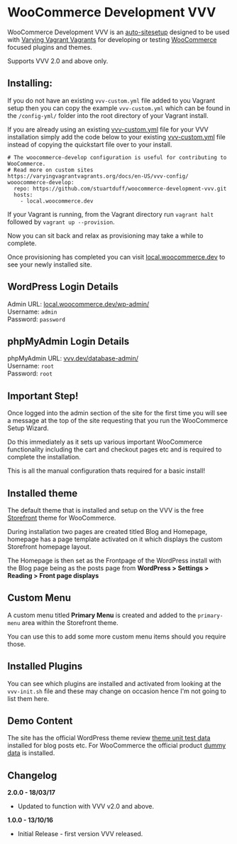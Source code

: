 # WooCommerce Development VVV

WooCommerce Development VVV is an [auto-sitesetup](https://github.com/Varying-Vagrant-Vagrants/VVV/wiki/Auto-site-Setup) designed to be used with [Varying Vagrant Vagrants](https://github.com/Varying-Vagrant-Vagrants/VVV) for developing or testing [WooCommerce](https://woocommerce.com) focused plugins and themes.

Supports VVV 2.0 and above only.

## Installing:

If you do not have an existing `vvv-custom.yml` file added to you Vagrant setup then you can copy the example `vvv-custom.yml` which can be found in the `/config-yml/` folder into the root directory of your Vagrant install.

If you are already using an existing [vvv-custom.yml](https://varyingvagrantvagrants.org/docs/en-US/vvv-config/) file for your VVV installation simply add the code below to your existing [vvv-custom.yml](https://varyingvagrantvagrants.org/docs/en-US/vvv-config/) file instead of copying the quickstart file over to your install.

```
# The woocommerce-develop configuration is useful for contributing to WooCommerce.
# Read more on custom sites https://varyingvagrantvagrants.org/docs/en-US/vvv-config/
wooocommerce-develop:
  repo: https://github.com/stuartduff/woocommerce-development-vvv.git
  hosts:
    - local.woocommerce.dev
```

If your Vagrant is running, from the Vagrant directory run `vagrant halt` followed by `vagrant up --provision`.

Now you can sit back and relax as provisioning may take a while to complete.

Once provisioning has completed you can visit [local.woocommerce.dev](http://local.woocommerce.dev/) to see your newly installed site.

## WordPress Login Details

Admin URL: [local.woocommerce.dev/wp-admin/](http://local.woocommerce.dev/wp-admin/) </br>
Username: `admin` </br>
Password: `password`

## phpMyAdmin Login Details

phpMyAdmin URL: [vvv.dev/database-admin/](http://vvv.dev/database-admin/) </br>
Username: `root` </br>
Password: `root`

## Important Step!
Once logged into the admin section of the site for the first time you will see a message at the top of the site requesting that you run the WooCommerce Setup Wizard.

Do this immediately as it sets up various important WooCommerce functionality including the cart and checkout pages etc and is required to complete the installation.

This is all the manual configuration thats required for a basic install!

## Installed theme
The default theme that is installed and setup on the VVV is the free [Storefront](https://woocommerce.com/storefront/) theme for WooCommerce.

During installation two pages are created titled Blog and Homepage, homepage has a page template activated on it which displays the custom Storefront homepage layout.

The Homepage is then set as the Frontpage of the WordPress install with the Blog page being as the posts page from **WordPress > Settings > Reading >
Front page displays**

## Custom Menu
A custom menu titled **Primary Menu** is created and added to the `primary-menu` area within the Storefront theme.

You can use this to add some more custom menu items should you require those.

## Installed Plugins
You can see which plugins are installed and activated from looking at the `vvv-init.sh` file and these may change on occasion hence I'm not going to list them here.

## Demo Content
The site has the official WordPress theme review [theme unit test data](https://codex.wordpress.org/Theme_Unit_Test) installed for blog posts etc. For WooCommerce the official product [dummy data](https://github.com/woocommerce/woocommerce/blob/master/dummy-data/dummy-data.xml) is installed.

## Changelog

**2.0.0 - 18/03/17**
* Updated to function with VVV v2.0 and above.

**1.0.0 - 13/10/16**
* Initial Release - first version VVV released.
